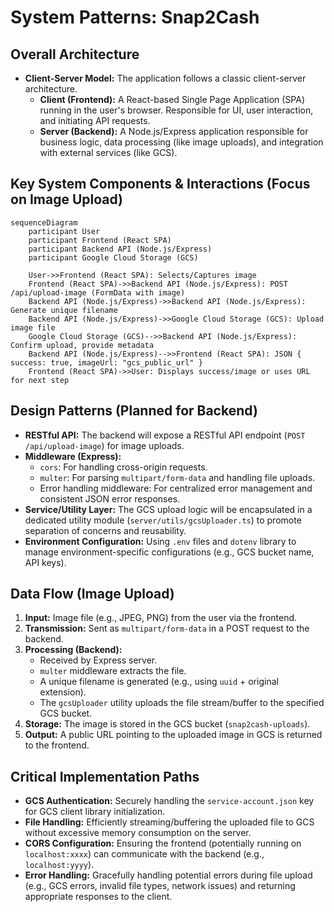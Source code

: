 # System Patterns: Snap2Cash

## Overall Architecture
*   **Client-Server Model:** The application follows a classic client-server architecture.
    *   **Client (Frontend):** A React-based Single Page Application (SPA) running in the user's browser. Responsible for UI, user interaction, and initiating API requests.
    *   **Server (Backend):** A Node.js/Express application responsible for business logic, data processing (like image uploads), and integration with external services (like GCS).

## Key System Components & Interactions (Focus on Image Upload)

```mermaid
sequenceDiagram
    participant User
    participant Frontend (React SPA)
    participant Backend API (Node.js/Express)
    participant Google Cloud Storage (GCS)

    User->>Frontend (React SPA): Selects/Captures image
    Frontend (React SPA)->>Backend API (Node.js/Express): POST /api/upload-image (FormData with image)
    Backend API (Node.js/Express)->>Backend API (Node.js/Express): Generate unique filename
    Backend API (Node.js/Express)->>Google Cloud Storage (GCS): Upload image file
    Google Cloud Storage (GCS)-->>Backend API (Node.js/Express): Confirm upload, provide metadata
    Backend API (Node.js/Express)-->>Frontend (React SPA): JSON { success: true, imageUrl: "gcs_public_url" }
    Frontend (React SPA)->>User: Displays success/image or uses URL for next step
```

## Design Patterns (Planned for Backend)

*   **RESTful API:** The backend will expose a RESTful API endpoint (`POST /api/upload-image`) for image uploads.
*   **Middleware (Express):**
    *   `cors`: For handling cross-origin requests.
    *   `multer`: For parsing `multipart/form-data` and handling file uploads.
    *   Error handling middleware: For centralized error management and consistent JSON error responses.
*   **Service/Utility Layer:** The GCS upload logic will be encapsulated in a dedicated utility module (`server/utils/gcsUploader.ts`) to promote separation of concerns and reusability.
*   **Environment Configuration:** Using `.env` files and `dotenv` library to manage environment-specific configurations (e.g., GCS bucket name, API keys).

## Data Flow (Image Upload)

1.  **Input:** Image file (e.g., JPEG, PNG) from the user via the frontend.
2.  **Transmission:** Sent as `multipart/form-data` in a POST request to the backend.
3.  **Processing (Backend):**
    *   Received by Express server.
    *   `multer` middleware extracts the file.
    *   A unique filename is generated (e.g., using `uuid` + original extension).
    *   The `gcsUploader` utility uploads the file stream/buffer to the specified GCS bucket.
4.  **Storage:** The image is stored in the GCS bucket (`snap2cash-uploads`).
5.  **Output:** A public URL pointing to the uploaded image in GCS is returned to the frontend.

## Critical Implementation Paths

*   **GCS Authentication:** Securely handling the `service-account.json` key for GCS client library initialization.
*   **File Handling:** Efficiently streaming/buffering the uploaded file to GCS without excessive memory consumption on the server.
*   **CORS Configuration:** Ensuring the frontend (potentially running on `localhost:xxxx`) can communicate with the backend (e.g., `localhost:yyyy`).
*   **Error Handling:** Gracefully handling potential errors during file upload (e.g., GCS errors, invalid file types, network issues) and returning appropriate responses to the client.
